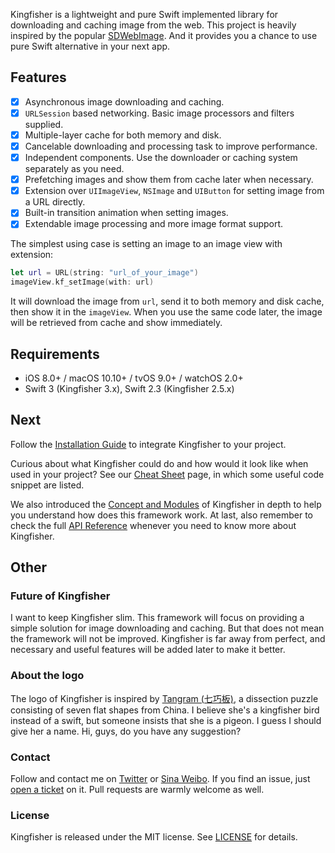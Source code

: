 Kingfisher is a lightweight and pure Swift implemented library for downloading and caching image from the web. This project is heavily inspired by the popular [SDWebImage](https://github.com/rs/SDWebImage). And it provides you a chance to use pure Swift alternative in your next app.

## Features

- [x] Asynchronous image downloading and caching.
- [x] `URLSession` based networking. Basic image processors and filters supplied.
- [x] Multiple-layer cache for both memory and disk.
- [x] Cancelable downloading and processing task to improve performance.
- [x] Independent components. Use the downloader or caching system separately as you need.
- [x] Prefetching images and show them from cache later when necessary.
- [x] Extension over `UIImageView`, `NSImage` and `UIButton` for setting image from a URL directly.
- [x] Built-in transition animation when setting images.
- [x] Extendable image processing and more image format support.

The simplest using case is setting an image to an image view with extension:

```swift
let url = URL(string: "url_of_your_image")
imageView.kf_setImage(with: url)
```

It will download the image from `url`, send it to both memory and disk cache, then show it in the `imageView`. When you use the same code later, the image will be retrieved from cache and show immediately.

## Requirements

- iOS 8.0+ / macOS 10.10+ / tvOS 9.0+ / watchOS 2.0+
- Swift 3 (Kingfisher 3.x), Swift 2.3 (Kingfisher 2.5.x)

## Next

Follow the [Installation Guide](https://github.com/onevcat/Kingfisher/wiki/Install-Kingfisher) to integrate Kingfisher to your project.

Curious about what Kingfisher could do and how would it look like when used in your project? See our [Cheat Sheet](https://github.com/onevcat/Kingfisher/wiki/Cheat-Sheet) page, in which some useful code snippet are listed.

We also introduced the [Concept and Modules](https://github.com/onevcat/Kingfisher/wiki/Concept-and-Modules) of Kingfisher in depth to help you understand how does this framework work. At last, also remember to check the full [API Reference](http://cocoadocs.org/docsets/Kingfisher/) whenever you need to know more about Kingfisher.

## Other

### Future of Kingfisher

I want to keep Kingfisher slim. This framework will focus on providing a simple solution for image downloading and caching. But that does not mean the framework will not be improved. Kingfisher is far away from perfect, and necessary and useful features will be added later to make it better.

### About the logo

The logo of Kingfisher is inspired by [Tangram (七巧板)](http://en.wikipedia.org/wiki/Tangram), a dissection puzzle consisting of seven flat shapes from China. I believe she's a kingfisher bird instead of a swift, but someone insists that she is a pigeon. I guess I should give her a name. Hi, guys, do you have any suggestion?

### Contact

Follow and contact me on [Twitter](http://twitter.com/onevcat) or [Sina Weibo](http://weibo.com/onevcat). If you find an issue, just [open a ticket](https://github.com/onevcat/Kingfisher/issues/new) on it. Pull requests are warmly welcome as well.

### License

Kingfisher is released under the MIT license. See [LICENSE](https://github.com/onevcat/Kingfisher/blob/master/LICENSE) for details.


